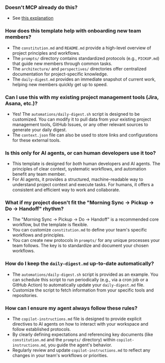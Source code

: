 ### Doesn't MCP already do this?

* See [this explanation](./mcp-vs-file-context.md)

### How does this template help with onboarding new team members?

*   The `constitution.md` and `README.md` provide a high-level overview of project principles and workflows.
*   The `prompts/` directory contains standardized protocols (e.g., `PICKUP.md`) that guide new members through common tasks.
*   The `architecture/` and `perspectives/` directories offer centralized documentation for project-specific knowledge.
*   The `daily-digest.md` provides an immediate snapshot of current work, helping new members quickly get up to speed.

### Can I use this with my existing project management tools (Jira, Asana, etc.)?

*   Yes! The `automations/daily-digest.sh` script is designed to be customized. You can modify it to pull data from your existing project management tools, GitHub Issues, or any other relevant sources to generate your daily digest.
*   The `context.json` file can also be used to store links and configurations for these external tools.

### Is this only for AI agents, or can human developers use it too?

*   This template is designed for *both* human developers and AI agents. The principles of clear context, systematic workflows, and automation benefit any team member.
*   For AI agents, it provides a structured, machine-readable way to understand project context and execute tasks. For humans, it offers a consistent and efficient way to work and collaborate.

### What if my project doesn't fit the "Morning Sync -> Pickup -> Do -> Handoff" rhythm?

*   The "Morning Sync -> Pickup -> Do -> Handoff" is a recommended core workflow, but the template is flexible.
*   You can customize `constitution.md` to define your team's specific workflows and principles.
*   You can create new protocols in `prompts/` for any unique processes your team follows. The key is to standardize and document your chosen workflows.

### How do I keep the `daily-digest.md` up-to-date automatically?

*   The `automations/daily-digest.sh` script is provided as an example. You can schedule this script to run periodically (e.g., via a cron job or a GitHub Action) to automatically update your `daily-digest.md` file.
*   Customize the script to fetch information from your specific tools and repositories.

### How can I ensure my agent always follow these rules?

*   The `copilot-instructions.md` file is designed to provide explicit directives to AI agents on how to interact with your workspace and follow established protocols.
*   By clearly defining expectations and referencing key documents (like `constitution.md` and the `prompts/` directory) within `copilot-instructions.md`, you guide the agent's behavior.
*   Regularly review and update `copilot-instructions.md` to reflect any changes in your team's workflows or priorities.
